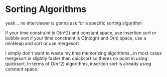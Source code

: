 
# Sorting Algorithms

yeah... no interviewer is gonna ask for a specific sorting algorithm

if your time constraint is O(n^2) and constant space, use insertion sort or bubble sort
if your time constraint is O(nlogn) and O(n) space, use a minHeap and sort or use mergesort

I simply don't want to waste my time memorizing algorithms...in most cases mergesort is slightly faster than quicksort
so theres no point in using quicksort. In terms of O(n^2) algorithms, insertion sort is already using constant space
